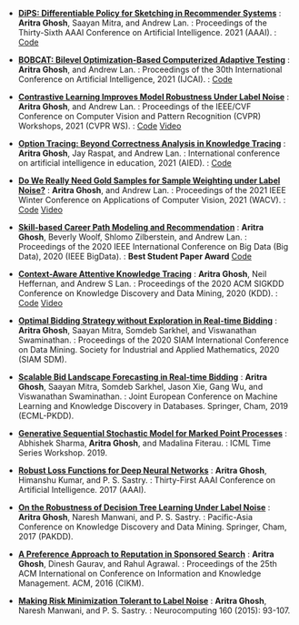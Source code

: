 * **[DiPS: Differentiable Policy for Sketching in Recommender Systems](https://aaai.org/Conferences/AAAI-22/)**
: **Aritra Ghosh**, Saayan Mitra, and Andrew  Lan.
: Proceedings of the Thirty-Sixth AAAI Conference on Artificial Intelligence. 2021 (AAAI).
: [Code](https://github.com/arghosh/DiPS)

* **[BOBCAT: Bilevel Optimization-Based Computerized Adaptive Testing](https://arxiv.org/abs/2108.07386)**
: **Aritra Ghosh**, and Andrew  Lan.
: Proceedings of the 30th International Conference on Artificial Intelligence, 2021 (IJCAI).
: [Code](https://github.com/arghosh/BOBCAT)

* **[Contrastive Learning Improves Model Robustness Under Label Noise](https://arxiv.org/abs/2104.08984)**
: **Aritra Ghosh**, and Andrew  Lan.
: Proceedings of the IEEE/CVF Conference on Computer Vision and Pattern Recognition (CVPR) Workshops, 2021 (CVPR WS).
: [Code](https://github.com/arghosh/noisy_label_pretrain) [Video](https://www.youtube.com/watch?v=8sD2AzqMLgY)

* **[Option Tracing: Beyond Correctness Analysis in Knowledge Tracing](https://arxiv.org/abs/2104.09043)**
: **Aritra Ghosh**, Jay Raspat, and Andrew  Lan.
: International conference on artificial intelligence in education, 2021 (AIED).
: [Code](https://github.com/arghosh/OptionTracing)

* **[Do We Really Need Gold Samples for Sample Weighting under Label Noise?](https://openaccess.thecvf.com/content/WACV2021/papers/Ghosh_Do_We_Really_Need_Gold_Samples_for_Sample_Weighting_Under_WACV_2021_paper.pdf)**
: **Aritra Ghosh**, and Andrew  Lan.
: Proceedings of the 2021 IEEE Winter Conference on Applications of Computer Vision, 2021 (WACV).
: [Code](https://github.com/arghosh/RobustMW-Net) [Video](https://www.youtube.com/watch?v=HtMz8Te48Ec)

* **[Skill-based Career Path Modeling and Recommendation](https://bigdataieee.org/BigData2020/)**
: **Aritra Ghosh**, Beverly Woolf, Shlomo Zilberstein, and Andrew Lan.
: Proceedings of the 2020 IEEE International Conference on Big Data (Big Data), 2020 (IEEE BigData).
: **Best Student Paper Award** [Code](https://github.com/arghosh/MNSS)

* **[Context-Aware Attentive Knowledge Tracing](https://arxiv.org/pdf/2007.12324.pdf)**
: **Aritra Ghosh**, Neil Heffernan, and Andrew S Lan.
: Proceedings of the 2020 ACM SIGKDD Conference on Knowledge Discovery and Data Mining, 2020 (KDD).
: [Code](https://github.com/arghosh/AKT) [Video](https://dl.acm.org/doi/abs/10.1145/3394486.3403282)

* **[Optimal Bidding Strategy without Exploration in Real-time Bidding](https://arxiv.org/pdf/2004.00100)**
: **Aritra Ghosh**, Saayan Mitra, Somdeb Sarkhel, and Viswanathan Swaminathan.
: Proceedings of the 2020 SIAM International Conference on Data Mining. Society for Industrial and Applied Mathematics, 2020 (SIAM SDM).

* **[Scalable Bid Landscape Forecasting in Real-time Bidding](https://arxiv.org/pdf/2001.06587)**
: **Aritra Ghosh**, Saayan Mitra, Somdeb Sarkhel, Jason Xie, Gang Wu, and Viswanathan Swaminathan. 
: Joint European Conference on Machine Learning and Knowledge Discovery in Databases. Springer, Cham, 2019 (ECML-PKDD).

* **[Generative Sequential Stochastic Model for Marked Point Processes](https://pdfs.semanticscholar.org/cdbe/99c87f0e94e363acba70b015360ec7d63521.pdf)**
: Abhishek Sharma, **Aritra Ghosh**, and Madalina Fiterau. 
: ICML Time Series Workshop. 2019.

* **[Robust Loss Functions for Deep Neural Networks](http://www.aaai.org/ocs/index.php/AAAI/AAAI17/paper/download/14759/14355)**
: **Aritra Ghosh**, Himanshu Kumar, and P. S. Sastry.
: Thirty-First AAAI Conference on Artificial Intelligence. 2017 (AAAI).

* **[On the Robustness of Decision Tree Learning Under Label Noise](https://arxiv.org/pdf/1605.06296.pdf)**
: **Aritra Ghosh**, Naresh Manwani, and P. S. Sastry.
: Pacific-Asia Conference on Knowledge Discovery and Data Mining. Springer, Cham, 2017 (PAKDD).

* **[A Preference Approach to Reputation in Sponsored Search](https://dl.acm.org/citation.cfm?id=2983904)**
: **Aritra Ghosh**, Dinesh Gaurav, and Rahul Agrawal.
: Proceedings of the 25th ACM International on Conference on Information and Knowledge Management. ACM, 2016 (CIKM).

* **[Making Risk Minimization Tolerant to Label Noise](https://arxiv.org/abs/1403.3610)**
: **Aritra Ghosh**, Naresh Manwani, and P. S. Sastry.
: Neurocomputing 160 (2015): 93-107.
